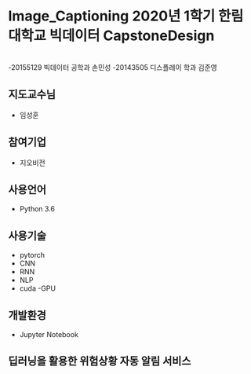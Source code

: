 # Image_Captioning 2020년 1학기 한림대학교 빅데이터 CapstoneDesign
<br>
-20155129 빅데이터 공학과 손민성
-20143505 디스플레이 학과 김준영 

## 지도교수님
- 임성훈

## 참여기업
- 지오비전

## 사용언어
- Python 3.6

## 사용기술
- pytorch
- CNN
- RNN
- NLP
- cuda -GPU

## 개발환경 
- Jupyter Notebook

## 딥러닝을 활용한 위험상황 자동 알림 서비스
